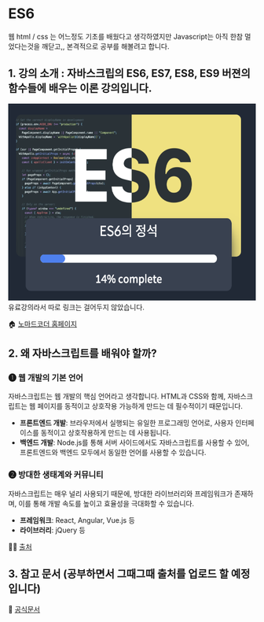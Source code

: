 # ES6

웹 html / css 는 어느정도 기초를 배웠다고 생각하였지만 Javascript는 아직 한참 멀었다는것을 깨닫고,, 본격적으로 공부를 해볼려고 합니다.

## 1. 강의 소개 : 자바스크립의 ES6, ES7, ES8, ES9 버젼의 함수들에 배우는 이론 강의입니다.

<div style="text-align:center;">
  <img width="800px" height="400px" src="images/nomadcorder.png" alt="노마드 코더 강의 이미지" />
</div>
유료강의라서 따로 링크는 걸어두지 않았습니다.

🏠 [노마드코더 홈페이지](https://nomadcoders.co/)

## 2. 왜 자바스크립트를 배워야 할까?

### ❶ 웹 개발의 기본 언어

자바스크립트는 웹 개발의 핵심 언어라고 생각합니다. HTML과 CSS와 함께, 자바스크립트는 웹 페이지를 동적이고 상호작용 가능하게 만드는 데 필수적이기 때문입니다.

- **프론트엔드 개발**: 브라우저에서 실행되는 유일한 프로그래밍 언어로, 사용자 인터페이스를 동적이고 상호작용하게 만드는 데 사용됩니다.
- **백엔드 개발**: Node.js를 통해 서버 사이드에서도 자바스크립트를 사용할 수 있어, 프론트엔드와 백엔드 모두에서 동일한 언어를 사용할 수 있습니다.

### ❷ 방대한 생태계와 커뮤니티

자바스크립트는 매우 널리 사용되기 때문에, 방대한 라이브러리와 프레임워크가 존재하며, 이를 통해 개발 속도를 높이고 효율성을 극대화할 수 있습니다.

- **프레임워크**: React, Angular, Vue.js 등
- **라이브러리**: jQuery 등

🤷🏼 [출처](https://seunghyun90.tistory.com/82)

## 3. 참고 문서 (공부하면서 그때그때 출처를 업로드 할 예정입니다)

📃 [공식문서](https://developer.mozilla.org/ko/docs/Web/JavaScript)
